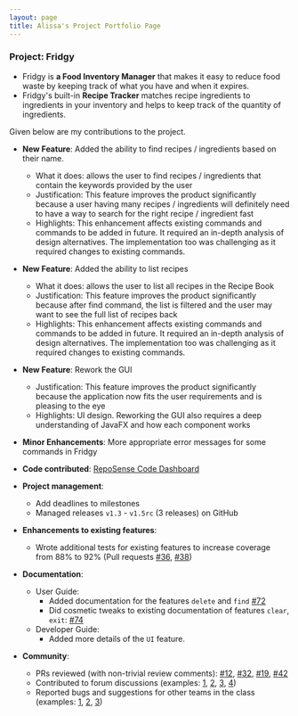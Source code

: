 ```yaml
---
layout: page
title: Alissa's Project Portfolio Page
---
```


### Project: Fridgy

* Fridgy is **a Food Inventory Manager** that makes it easy to reduce food waste by keeping track of what you have and when it expires.
* Fridgy's built-in **Recipe Tracker** matches recipe ingredients to ingredients in your inventory and helps to keep track of the quantity of ingredients.

Given below are my contributions to the project.

* **New Feature**: Added the ability to find recipes / ingredients based on their name.
    * What it does: allows the user to find recipes / ingredients that contain the keywords provided by the user
    * Justification: This feature improves the product significantly because a user having many recipes / ingredients will definitely need to have a way to search for the right recipe / ingredient fast
    * Highlights: This enhancement affects existing commands and commands to be added in future. It required an in-depth analysis of design alternatives. The implementation too was challenging as it required changes to existing commands.

* **New Feature**: Added the ability to list recipes
  * What it does: allows the user to list all recipes in the Recipe Book
  * Justification: This feature improves the product significantly because after find command, the list is filtered and the user may want to see the full list of recipes back
  * Highlights: This enhancement affects existing commands and commands to be added in future. It required an in-depth analysis of design alternatives. The implementation too was challenging as it required changes to existing commands.

* **New Feature**: Rework the GUI
    * Justification: This feature improves the product significantly because the application now fits the user requirements and is pleasing to the eye
    * Highlights: UI design. Reworking the GUI also requires a deep understanding of JavaFX and how each component works

* **Minor Enhancements**: More appropriate error messages for some commands in Fridgy

* **Code contributed**: [RepoSense Code Dashboard](https://nus-cs2103-ay2122s1.github.io/tp-dashboard/?search=alissayarmantho)

* **Project management**:
    * Add deadlines to milestones
    * Managed releases `v1.3` - `v1.5rc` (3 releases) on GitHub

* **Enhancements to existing features**:
    * Wrote additional tests for existing features to increase coverage from 88% to 92% (Pull requests [\#36](), [\#38]())

* **Documentation**:
    * User Guide:
        * Added documentation for the features `delete` and `find` [\#72]()
        * Did cosmetic tweaks to existing documentation of features `clear`, `exit`: [\#74]()
    * Developer Guide:
        * Added more details of the `UI` feature.

* **Community**:
    * PRs reviewed (with non-trivial review comments): [\#12](), [\#32](), [\#19](), [\#42]()
    * Contributed to forum discussions (examples: [1](), [2](), [3](), [4]())
    * Reported bugs and suggestions for other teams in the class (examples: [1](), [2](), [3]())

